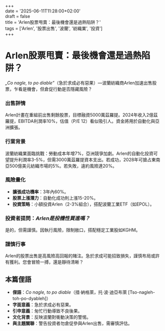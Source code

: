 +++  
date = '2025-06-11T11:28:00+02:00'  
draft = false  
title = 'Arlen股票甩賣：最後機會還是過熱陷阱？'  
tags = ['Arlen', '股票出售', '波蘭', '紡織業', '投資']  
+++

# Arlen股票甩賣：最後機會還是過熱陷阱？


*„Co nagle, to po diable”*（急於求成必有惡果）—波蘭紡織商Arlen加速出售股票，乍看是機會，但倉促行動是否隱藏風險？

### 出售詳情  
Arlen計畫在重組前出售剩餘股票，目標融資5000萬茲羅提。2024年收入2億茲羅提，EBITDA利潤率10%，估值（P/E 12）看似吸引人。資金將用於自動化與亞洲擴張。

### 行業背景  
波蘭紡織業面臨挑戰：勞動成本年增7%，亞洲競爭加劇。Arlen的自動化投資可望提升利潤率3-5%，但需3000萬茲羅提資本支出。若成功，2028年可搶占東南亞500億美元紡織市場的5%。若失敗，違約風險達20%。

### 風險量化  
- **擴張成功機率**：3年內60%。  
- **股票上漲潛力**：自動化成功則上漲15-20%。  
- **投資策略**：小額投資Arlen（2-3%組合），搭配波蘭工業ETF（如EPOL）。  

### 投資者提問：*Arlen是投機性買進嗎？*  
是的，但需謹慎。因執行風險，限制敞口，搭配穩定工業股如KGHM。  

### 謹慎行事  
Arlen的股票出售是高風險高回報的賭注。急於求成可能招致損失，謹慎布局或許有獲利。您會冒險一搏，還是靜待清晰？

## 本篇俚語  
- **俚語**：*Co nagle, to po diable*（措·納格萊，托·波·迪亞布萊 [Tso-nagleh-toh-po-dyableh]）  
- **字面意義**：急於求成必有惡果。  
- **引申意義**：匆忙行動導致不良後果。  
- **文化背景**：反映波蘭對衝動決策的警惕。  
- **與主題關聯**：警告投資者勿倉促參與Arlen出售，需審慎評估。
